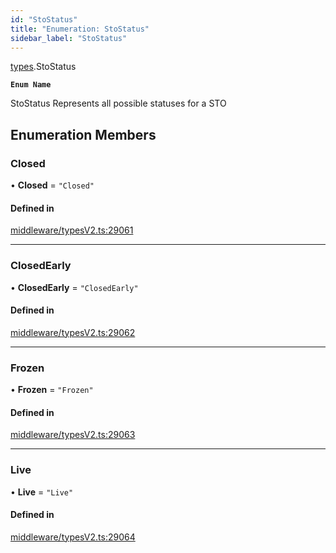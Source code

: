 ```yaml
---
id: "StoStatus"
title: "Enumeration: StoStatus"
sidebar_label: "StoStatus"
---
```


[types](../../../modules/Types/Types.md).StoStatus

**`Enum Name`**

StoStatus
 Represents all possible statuses for a STO

## Enumeration Members

### Closed

• **Closed** = ``"Closed"``

#### Defined in

[middleware/typesV2.ts:29061](https://github.com/PolymeshAssociation/polymesh-sdk/blob/95e180d28/src/middleware/typesV2.ts#L29061)

___

### ClosedEarly

• **ClosedEarly** = ``"ClosedEarly"``

#### Defined in

[middleware/typesV2.ts:29062](https://github.com/PolymeshAssociation/polymesh-sdk/blob/95e180d28/src/middleware/typesV2.ts#L29062)

___

### Frozen

• **Frozen** = ``"Frozen"``

#### Defined in

[middleware/typesV2.ts:29063](https://github.com/PolymeshAssociation/polymesh-sdk/blob/95e180d28/src/middleware/typesV2.ts#L29063)

___

### Live

• **Live** = ``"Live"``

#### Defined in

[middleware/typesV2.ts:29064](https://github.com/PolymeshAssociation/polymesh-sdk/blob/95e180d28/src/middleware/typesV2.ts#L29064)
